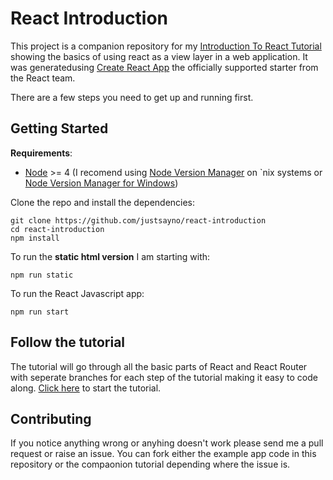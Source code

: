 # React Introduction

This project is a companion repository for my [Introduction To React Tutorial](https://github.com/justsayno/react-introduction-tutorial) showing the basics of using 
react as a view layer in a web application. It was generatedusing [Create React App](https://github.com/facebookincubator/create-react-app) the officially supported starter
from the React team.

There are a few steps you need to get up and running first.

## Getting Started

**Requirements**:

- [Node](https://nodejs.org/en/) >= 4 (I recomend using [Node Version Manager](https://github.com/creationix/nvm) on `nix systems or [Node Version Manager for Windows](https://github.com/coreybutler/nvm-windows))

Clone the repo and install the dependencies:

```
git clone https://github.com/justsayno/react-introduction
cd react-introduction
npm install
```

To run the **static html version** I am starting with:

```
npm run static
```

To run the React Javascript app:

```
npm run start
```

## Follow the tutorial

The tutorial will go through all the basic parts of React and React Router with seperate branches for each step of the tutorial making it easy to code along.
[Click here](https://github.com/justsayno/react-introduction-tutorial) to start the tutorial.

## Contributing

If you notice anything wrong or anyhing doesn't work please send me a pull request or raise an issue. You can fork either the example app code in this repository
or the compaonion tutorial depending where the issue is.
